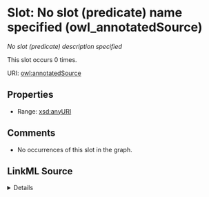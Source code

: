 

# Slot: No slot (predicate) name specified (owl_annotatedSource)


_No slot (predicate) description specified_






This slot occurs 0 times.


URI: [owl:annotatedSource](http://www.w3.org/2002/07/owl#annotatedSource)



<!-- no inheritance hierarchy -->








## Properties

* Range: [xsd:anyURI](http://www.w3.org/2001/XMLSchema#anyURI)





## Comments

* No occurrences of this slot in the graph.



## LinkML Source

<details>

```yaml
name: owl_annotatedSource
annotations:
  count:
    tag: count
    value: 0
description: No slot (predicate) description specified
title: No slot (predicate) name specified
comments:
- No occurrences of this slot in the graph.
from_schema: fio-kg
rank: 1000
domain: owl_annotatedSource
slot_uri: owl:annotatedSource
alias: owl_annotatedSource
range: uri

```
</details>